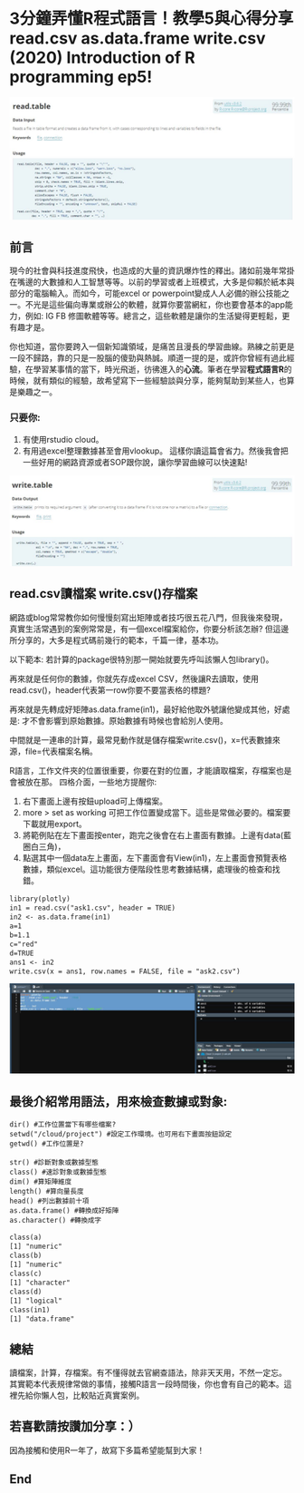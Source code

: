 # 3分鐘弄懂R程式語言！教學5與心得分享read.csv as.data.frame write.csv (2020) Introduction of R programming ep5!
![f1](https://github.com/HCH1/blog/blob/master/fig/r5.JPG)

## 前言
現今的社會與科技進度飛快，也造成的大量的資訊爆炸性的釋出。諸如前幾年常掛在嘴邊的大數據和人工智慧等等。以前的學習或者上班模式，大多是仰賴於紙本與部分的電腦輸入。而如今，可能excel or powerpoint變成人人必備的辦公技能之一。不光是這些偏向專業或辦公的軟體，就算你要當網紅，你也要會基本的app能力，例如: IG FB 修圖軟體等等。總言之，這些軟體是讓你的生活變得更輕鬆，更有趣才是。

你也知道，當你要跨入一個新知識領域，是痛苦且漫長的學習曲線。熟練之前更是一段不歸路，靠的只是一股腦的傻勁與熱誠。順道一提的是，或許你曾經有過此經驗，在學習某事情的當下，時光飛逝，彷彿進入的**心流**。筆者在學習**程式語言R**的時候，就有類似的經驗，故希望寫下一些經驗談與分享，能夠幫助到某些人，也算是樂趣之一。

### 只要你:
1. 有使用rstudio cloud。
1. 有用過excel整理數據甚至會用vlookup。
這樣你讀這篇會省力。然後我會把一些好用的網路資源或者SOP跟你說，讓你學習曲線可以快速點!


![f1](https://github.com/HCH1/blog/blob/master/fig/r5b.JPG)

## read.csv讀檔案 write.csv()存檔案
網路或blog常常教你如何慢慢刻寫出矩陣或者技巧很五花八門，但我後來發現，真實生活常遇到的案例常常是，有一個excel檔案給你，你要分析該怎辦?
但這邊所分享的，大多是程式碼前幾行的範本，千篇一律，基本功。

以下範本: 若計算的package很特別那一開始就要先呼叫該懶人包library()。

再來就是任何你的數據，你就先存成excel CSV，然後讓R去讀取，使用read.csv()，header代表第一row你要不要當表格的標題?

再來就是先轉成好矩陣as.data.frame(in1)，最好給他取外號讓他變成其他，好處是: 才不會影響到原始數據。原始數據有時候也會給別人使用。

中間就是一連串的計算，最常見動作就是儲存檔案write.csv()，x=代表數據來源，file=代表檔案名稱。

R語言，工作文件夾的位置很重要，你要在對的位置，才能讀取檔案，存檔案也是會被放在那。
四格介面，一些地方提醒你: 
1. 右下畫面上邊有按鈕upload可上傳檔案。
1. more > set as working 可把工作位置變成當下。這些是常做必要的。檔案要下載就用export。
1. 將範例貼在左下畫面按enter，跑完之後會在右上畫面有數據。上邊有data(藍圈白三角)，
1. 點選其中一個data左上畫面，左下畫面會有View(in1)，左上畫面會預覽表格數據，類似excel。這功能很方便階段性思考數據結構，處理後的檢查和找錯。

```
library(plotly)
in1 = read.csv("ask1.csv", header = TRUE)
in2 <- as.data.frame(in1)
a=1
b=1.1
c="red"
d=TRUE
ans1 <- in2
write.csv(x = ans1, row.names = FALSE, file = "ask2.csv")
```

![f1](https://github.com/HCH1/blog/blob/master/fig/r5c.JPG)

## 最後介紹常用語法，用來檢查數據或對象:
```
dir() #工作位置當下有哪些檔案?
setwd("/cloud/project") #設定工作環境。也可用右下畫面按鈕設定
getwd() #工作位置是?

str() #診斷對象或數據型態
class() #速診對象或數據型態
dim() #算矩陣維度
length() #算向量長度
head() #列出數據前十項
as.data.frame() #轉換成好矩陣
as.character() #轉換成字
```

```
class(a)
[1] "numeric"
class(b)
[1] "numeric"
class(c)
[1] "character"
class(d)
[1] "logical"
class(in1)
[1] "data.frame"
```
## 總結
讀檔案，計算，存檔案。有不懂得就去官網查語法，除非天天用，不然一定忘。
其實範本代表規律常做的事情，接觸R語言一段時間後，你也會有自己的範本。這裡先給你懶人包，比較貼近真實案例。


## 若喜歡請按讚加分享：）
因為接觸和使用R一年了，故寫下多篇希望能幫到大家！

## End
